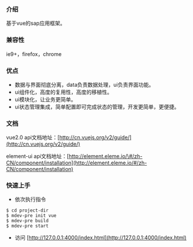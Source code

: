 ### 介绍

基于vue的sap应用框架。

### 兼容性

ie9+，firefox，chrome

### 优点

* 数据与界面彻底分离，data负责数据处理，ui负责界面功能。
* ui组件化，高度的复用性，高度的移植性。
* ui模块化，让业务更简单。
* ui状态管理集成，简单配置即可完成状态的管理，开发更简单，更便捷。

### 文档

vue2.0 api文档地址：[http://cn.vuejs.org/v2/guide/](http://cn.vuejs.org/v2/guide/)

element-ui api文档地址：[http://element.eleme.io/\#/zh-CN/component/installation](http://element.eleme.io/#/zh-CN/component/installation)

### 快速上手

* 依次执行指令

```
$ cd project-dir
$ mdev-pre init vue
$ mdev-pre build
$ mdev-pre start
```

* 访问 [http://127.0.0.1:4000/index.html](http://127.0.0.1:4000/index.html)



